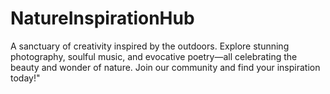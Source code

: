 # NatureInspirationHub
A sanctuary of creativity inspired by the outdoors. Explore stunning photography, soulful music, and evocative poetry—all celebrating the beauty and wonder of nature. Join our community and find your inspiration today!"
